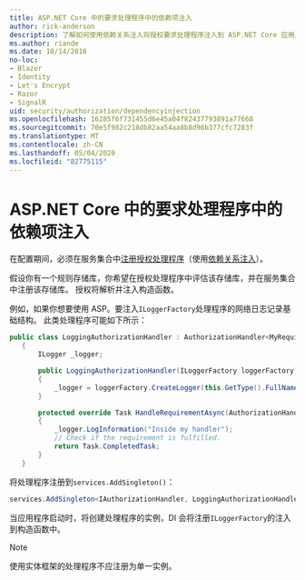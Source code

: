 ```yaml
---
title: ASP.NET Core 中的要求处理程序中的依赖项注入
author: rick-anderson
description: 了解如何使用依赖关系注入将授权要求处理程序注入到 ASP.NET Core 应用。
ms.author: riande
ms.date: 10/14/2016
no-loc:
- Blazor
- Identity
- Let's Encrypt
- Razor
- SignalR
uid: security/authorization/dependencyinjection
ms.openlocfilehash: 16285f6f731455d6e45a04f82437793891a77668
ms.sourcegitcommit: 70e5f982c218db82aa54aa8b8d96b377cfc7283f
ms.translationtype: MT
ms.contentlocale: zh-CN
ms.lasthandoff: 05/04/2020
ms.locfileid: "82775115"
---
```

# <a name="dependency-injection-in-requirement-handlers-in-aspnet-core"></a>ASP.NET Core 中的要求处理程序中的依赖项注入

<a name="security-authorization-di"></a>

在配置期间，必须在服务集合中[注册授权处理程序](xref:security/authorization/policies#handler-registration)（使用[依赖关系注入](xref:fundamentals/dependency-injection)）。

假设你有一个规则存储库，你希望在授权处理程序中评估该存储库，并在服务集合中注册该存储库。 授权将解析并注入构造函数。

例如，如果你想要使用 ASP。要注入`ILoggerFactory`处理程序的网络日志记录基础结构。 此类处理程序可能如下所示：

```csharp
public class LoggingAuthorizationHandler : AuthorizationHandler<MyRequirement>
   {
       ILogger _logger;

       public LoggingAuthorizationHandler(ILoggerFactory loggerFactory)
       {
           _logger = loggerFactory.CreateLogger(this.GetType().FullName);
       }

       protected override Task HandleRequirementAsync(AuthorizationHandlerContext context, MyRequirement requirement)
       {
           _logger.LogInformation("Inside my handler");
           // Check if the requirement is fulfilled.
           return Task.CompletedTask;
       }
   }
   ```

将处理程序注册到`services.AddSingleton()`：

```csharp
services.AddSingleton<IAuthorizationHandler, LoggingAuthorizationHandler>();
```

当应用程序启动时，将创建处理程序的实例，DI 会将注册`ILoggerFactory`的注入到构造函数中。

> [!NOTE]
> 使用实体框架的处理程序不应注册为单一实例。
